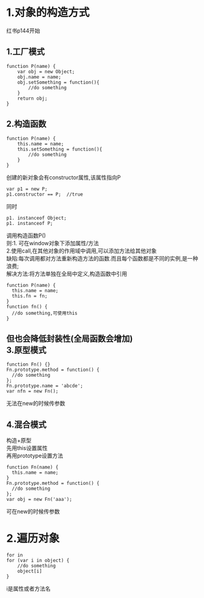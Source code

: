 1.对象的构造方式
===
红书p144开始  
  
1.工厂模式  
---

```
function P(name) {
    var obj = new Object;
    obj.name = name;
    obj.setSomething = function(){
        //do something
    }
    return obj;
}
```   

2.构造函数  
---
 
```
function P(name) {
    this.name = name;
    this.setSomething = function(){
        //do something
    }
}  
```
  
创建的新对象会有constructor属性,该属性指向P  
  
```
var p1 = new P;
p1.constructor == P;  //true
```  
  
同时  
  
```
p1. instanceof Object;
p1. instanceof P;
```
  
调用构造函数P()  
则:1. 可在window对象下添加属性/方法  
2.使用call,在其他对象的作用域中调用,可以添加方法给其他对象  
缺陷:每次调用都对方法重新构造方法的函数.而且每个函数都是不同的实例,是一种浪费;  
解决方法:将方法单独在全局中定义,构造函数中引用  
```
function P(name) {
  this.name = name;
  this.fn = fn;
}
function fn() {
  //do something,可使用this
}
```
但也会降低封装性(全局函数会增加)  
3.原型模式  
---  
  
```
function Fn() {}
Fn.prototype.method = function() {
  //do something
};
Fn.prototype.name = 'abcde';
var nfn = new Fn();
```

无法在new的时候传参数  

4.混合模式  
---
构造+原型  
先用this设置属性  
再用prototype设置方法  
```
function Fn(name) {
  this.name = name;
}
Fn.prototype.method = function() {
  //do something
};
var obj = new Fn('aaa');
```
可在new的时候传参数

2.遍历对象
===
```
for in
for (var i in object) {
    //do something
    object[i]
}
```
i是属性或者方法名
